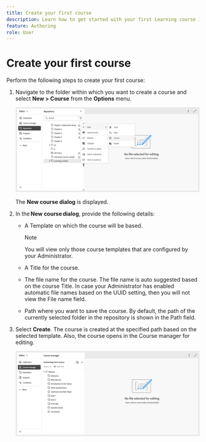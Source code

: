 ```yaml
---
title: Create your first course 
description: Learn how to get started with your first Learning course in Adobe Experience Manager Guides.  
feature: Authoring 
role: User
---
```

# Create your first course 

Perform the following steps to create your first course: 

1. Navigate to the folder within which you want to create a course and select **New > Course** from the **Options** menu.

    ![](assets/create-new-course.png)

    The **New course dialog** is displayed.  
2. In the **New course dialog**, provide the following details: 
    - A Template on which the course will be based.  
    
       >[!NOTE]
       >
       > You will view only those course templates that are configured by your Administrator. 

    - A Title for the course. 
    - The file name for the course. The file name is auto suggested based on the course Title. In case your Administrator has enabled automatic file names based on the UUID setting, then you will not view the File name field. 
    - Path where you want to save the course. By default, the path of the currently selected folder in the repository is shown in the Path field. 
3. Select **Create**. 
    The course is created at the specified path based on the selected template. Also, the course opens in the Course manager for editing.  

    ![](assets/course-manager-read-only-mode.png)


    
